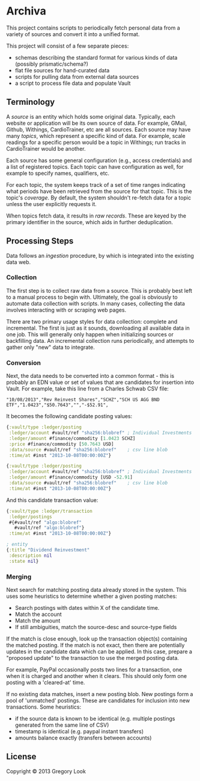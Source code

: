 Archiva
=======

This project contains scripts to periodically fetch personal data from a variety
of sources and convert it into a unified format.

This project will consist of a few separate pieces:
- schemas describing the standard format for various kinds of data (possibly prismatic/schema?)
- flat file sources for hand-curated data
- scripts for pulling data from external data sources
- a script to process file data and populate Vault

## Terminology

A _source_ is an entity which holds some original data. Typically, each website
or application will be its own source of data. For example, GMail, Github,
Withings, CardioTrainer, etc are all sources. Each source may have many
_topics_, which represent a specific kind of data. For example, scale readings
for a specific person would be a topic in Withings; run tracks in CardioTrainer
would be another.

Each source has some general configuration (e.g., access credentials) and a list
of registered topics. Each topic can have configuration as well, for example to
specify names, qualifiers, etc.

For each topic, the system keeps track of a set of time ranges indicating what
periods have been retrieved from the source for that topic. This is the topic's
_coverage_. By default, the system shouldn't re-fetch data for a topic unless
the user explicitly requests it.

When topics fetch data, it results in _raw records_. These are keyed by the
primary identifier in the source, which aids in further deduplication.

## Processing Steps

Data follows an _ingestion_ procedure, by which is integrated into the existing
data web.

### Collection

The first step is to collect raw data from a source. This is probably best left
to a manual process to begin with. Ultimately, the goal is obviously to automate
data collection with scripts. In many cases, collecting the data involves
interacting with or scraping web pages.

There are two primary usage styles for data collection: complete and
incremental. The first is just as it sounds, downloading all available data in
one job. This will generally only happen when initializing sources or
backfilling data. An incremental collection runs periodically, and attempts to
gather only "new" data to integrate.

### Conversion

Next, the data needs to be converted into a common format - this is probably an
EDN value or set of values that are candidates for insertion into Vault.  For
example, take this line from a Charles Schwab CSV file:

```csv
"10/08/2013","Rev Reinvest Shares","SCHZ","SCH US AGG BND ETF","1.0423","$50.7643","","-$52.91",
```

It becomes the following candidate posting values:

```clojure
{:vault/type :ledger/posting
 :ledger/account #vault/ref "sha256:blobref" ; Individual Investments
 :ledger/amount #finance/commodity [1.0423 SCHZ]
 :price #finance/commodity [50.7643 USD]
 :data/source #vault/ref "sha256:blobref"    ; csv line blob
 :time/at #inst "2013-10-08T00:00:00Z"}

{:vault/type :ledger/posting
 :ledger/account #vault/ref "sha256:blobref" ; Individual Investments
 :ledger/amount #finance/commodity [USD -52.91]
 :data/source #vault/ref "sha256:blobref"    ; csv line blob
 :time/at #inst "2013-10-08T00:00:00Z"}
```

And this candidate transaction value:

```clojure
{:vault/type :ledger/transaction
 :ledger/postings
 #{#vault/ref "algo:blobref"
   #vault/ref "algo:blobref"}
 :time/at #inst "2013-10-08T00:00:00Z"}

; entity
{:title "Dividend Reinvestment"
 :description nil
 :state nil}
```

### Merging

Next search for matching posting data already stored in the system. This uses
some heuristics to determine whether a given posting matches:
- Search postings with dates within X of the candidate time.
- Match the account
- Match the amount
- If still ambiguities, match the source-desc and source-type fields

If the match is close enough, look up the transaction object(s) containing the
matched posting. If the match is not exact, then there are potentially updates
in the candidate data which can be applied. In this case, prepare a "proposed
update" to the transaction to use the merged posting data.

For example, PayPal occasionally posts two lines for a transaction, one when it
is charged and another when it clears. This should only form one posting with a
'cleared-at' time.

If no existing data matches, insert a new posting blob. New postings form a pool
of 'unmatched' postings. These are candidates for inclusion into new
transactions. Some heuristics:
- if the source data is known to be identical (e.g. multiple postings generated
  from the same line of CSV)
- timestamp is identical (e.g. paypal instant transfers)
- amounts balance exactly (transfers between accounts)

## License

Copyright © 2013 Gregory Look

